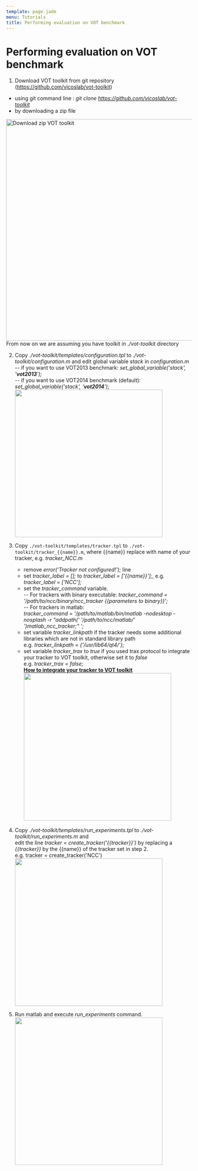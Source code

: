 ```yaml
---
template: page.jade
menu: Tutorials
title: Performing evaluation on VOT benchmark
---
```


# Performing evaluation on VOT benchmark

1. Download VOT toolkit from git repository (https://github.com/vicoslab/vot-toolkit)<br>
 * using git command line : <i>git clone https://github.com/vicoslab/vot-toolkit</i><br>
 * by downloading a zip file<br>
<img src="/howto/img/perfeval/1b.png" width=600 alt="Download zip VOT toolkit"/>
From now on we are assuming you have toolkit in <i>./vot-toolkit</i> directory

2. Copy <i>./vot-toolkit/templates/configuration.tpl</i> to <i>./vot-toolkit/configuration.m</i> and edit global variable <i>stack</i> in <i>configuration.m</i><br>
    -- if you want to use VOT2013 benchmark:           <i>set_global_variable('stack', '<b>vot2013</b>');</i> <br>
    -- if you want to use VOT2014 benchmark (default): <i>set_global_variable('stack', '<b>vot2014</b>');</i> <br>
<a href="/howto/img/perfeval/21.png" target=new><img src="/howto/img/perfeval/21.png" width=400/></a>
    
3. Copy `./vot-toolkit/templates/tracker.tpl` to `./vot-toolkit/tracker_{{name}}.m`, where {{name}} replace with name of your tracker, e.g. <i>tracker_NCC.m</i><br>
    - remove <i>error('Tracker not configured!');</i> line<br>
    - set <i>tracker_label = [];</i> to <i>tracker_label = ['{{name}}'];</i>, e.g. <i>tracker_label = ['NCC'];</i><br>
    - set the <i>tracker_command</i> variable. <br>
    -- For trackers with binary executable: <i>tracker_command = '/path/to/ncc/binary/ncc_tracker {{parameters to binary}}';</i><br>
    -- For trackers in matlab: <br>
    <i>tracker_command = '/path/to/matlab/bin/matlab  -nodesktop -nosplash -r "addpath(' '/path/to/ncc/matlab/' ')matlab_ncc_tracker;" ';</i><br>
    - set variable <i>tracker_linkpath</i> if the tracker needs some additional libraries which are not in standard library path<br>
    e.g. <i>tracker_linkpath = {'/usr/lib64/qt4/'};</i>
    - set variable <i>tracker_trax</i> to <i>true</i> if you used trax protocol to integrate your tracker to VOT toolkit, otherwise
    set it to <i>false</i><br> e.g. <i>tracker_trax = false;</i><br> <h7><b><a href="/vot2014/download/vot2014-guidelines.pdf">How to integrate your tracker to VOT toolkit</a></b></h7><br>
<a href="/howto/img/perfeval/22.png" target=new><img src="/howto/img/perfeval/22.png" width=400/></a>
       
4. Copy <i>./vot-toolkit/templates/run_experiments.tpl</i> to <i>./vot-toolkit/run_experiments.m</i> and <br> edit the line <i>tracker = create_tracker('{{tracker}}')</i> by replacing a <i>{{tracker}}</i> by the {{name}} of the tracker set in step 2. <br>
    e.g. tracker = create_tracker('NCC')</i><br>
    <a href="/howto/img/perfeval/23.png" target=new><img src="/howto/img/perfeval/23.png" width=400/></a>
   
5. Run matlab and execute <i>run_experiments</i> command.<br>
   <a href="/howto/img/perfeval/31.png" target=new><img src="/howto/img/perfeval/31.png" width=400/></a>
